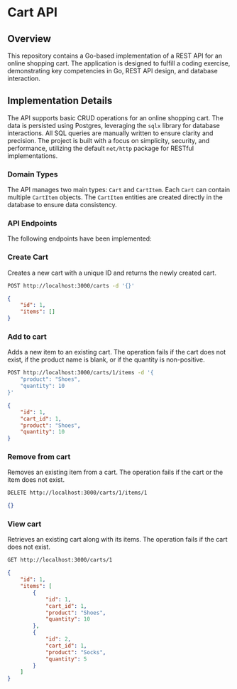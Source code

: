 Cart API
========

## Overview

This repository contains a Go-based implementation of a REST API for an online shopping cart. The application is designed to fulfill a coding exercise, demonstrating key competencies in Go, REST API design, and database interaction.

## Implementation Details

The API supports basic CRUD operations for an online shopping cart. The data is persisted using Postgres, leveraging the `sqlx` library for database interactions. All SQL queries are manually written to ensure clarity and precision. The project is built with a focus on simplicity, security, and performance, utilizing the default `net/http` package for RESTful implementations.

### Domain Types

The API manages two main types: `Cart` and `CartItem`. Each `Cart` can contain multiple `CartItem` objects. The `CartItem` entities are created directly in the database to ensure data consistency.

### API Endpoints

The following endpoints have been implemented:


### Create Cart

Creates a new cart with a unique ID and returns the newly created cart.

```sh
POST http://localhost:3000/carts -d '{}'
```

```json
{
	"id": 1,
	"items": []
}
```

### Add to cart

Adds a new item to an existing cart. The operation fails if the cart does not exist, if the product name is blank, or if the quantity is non-positive.

```sh
POST http://localhost:3000/carts/1/items -d '{
	"product": "Shoes",
	"quantity": 10
}'
```

```json
{
	"id": 1,
	"cart_id": 1,
	"product": "Shoes",
	"quantity": 10
}
```

### Remove from cart

Removes an existing item from a cart. The operation fails if the cart or the item does not exist.

```sh
DELETE http://localhost:3000/carts/1/items/1
```

```json
{}
```


### View cart

Retrieves an existing cart along with its items. The operation fails if the cart does not exist.

```sh
GET http://localhost:3000/carts/1
```

```json
{
	"id": 1,
	"items": [
		{
			"id": 1,
			"cart_id": 1,
			"product": "Shoes",
			"quantity": 10
		},
		{
			"id": 2,
			"cart_id": 1,
			"product": "Socks",
			"quantity": 5
		}
	]
}
```

